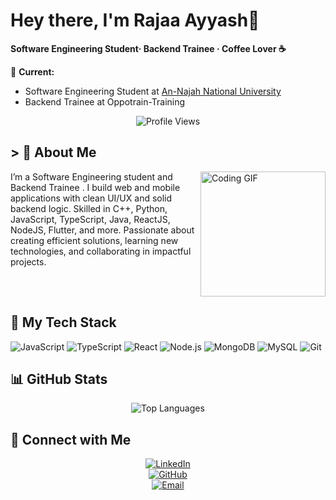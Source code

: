 # Hey there, I'm Rajaa Ayyash🌷

**Software Engineering Student· Backend Trainee · Coffee Lover ☕**

💼 **Current:** 
- Software Engineering Student at [An-Najah National University](https://www.najah.edu)
- Backend Trainee at Oppotrain-Training

<p align="center">
  <img src="https://komarev.com/ghpvc/?username=Rajaa-Ayyash&style=for-the-badge&color=ffb6c1" alt="Profile Views"/>
</p>

## > 🌸 About Me

<img align="right" src="https://c.tenor.com/_DOBjnGspYAAAAAM/code-coding.gif" width="200" alt="Coding GIF"/>

I’m a Software Engineering student and Backend Trainee 
.
I build web and mobile applications with clean UI/UX and solid backend logic.
Skilled in C++, Python, JavaScript, TypeScript, Java, ReactJS, NodeJS, Flutter, and more.
Passionate about creating efficient solutions, learning new technologies, and collaborating in impactful projects.




<br clear="right"/>

## 🔧 My Tech Stack

![JavaScript](https://img.shields.io/badge/JavaScript-F7DF1E?logo=javascript&logoColor=black)
![TypeScript](https://img.shields.io/badge/TypeScript-3178C6?logo=typescript&logoColor=white)
![React](https://img.shields.io/badge/React-61DAFB?logo=react&logoColor=black)
![Node.js](https://img.shields.io/badge/Node.js-339933?logo=node.js&logoColor=white)
![MongoDB](https://img.shields.io/badge/MongoDB-47A248?logo=mongodb&logoColor=white)
![MySQL](https://img.shields.io/badge/MySQL-4479A1?logo=mysql&logoColor=fff)
![Git](https://img.shields.io/badge/Git-F05032?logo=git&logoColor=white)

## 📊 GitHub Stats

<div align="center">
  <img src="https://github-readme-stats.vercel.app/api/top-langs/?username=Rajaa-Ayyash&layout=compact&theme=rose_pine" alt="Top Languages"/>
</div>


## 🔗 Connect with Me

<div align="center">
  
[![LinkedIn](https://img.shields.io/badge/LinkedIn-F4A7B9?style=for-the-badge&logo=linkedin&logoColor=white)](https://www.linkedin.com/in/rajaa-ayyash-b054b6293/)  
[![GitHub](https://img.shields.io/badge/GitHub-D8BFD8?style=for-the-badge&logo=github&logoColor=white)](https://github.com/Rajaa-Ayyash)   
[![Email](https://img.shields.io/badge/Email-FFB6C1?style=for-the-badge&logo=gmail&logoColor=white)](mailto:rajaaayyash43@gmail.com)

</div>

</div>
